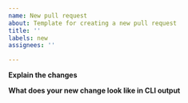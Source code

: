 ```yaml
---
name: New pull request
about: Template for creating a new pull request
title: ''
labels: new
assignees: ''

---
```


**Explain the changes**




**What does your new change look like in CLI output**
